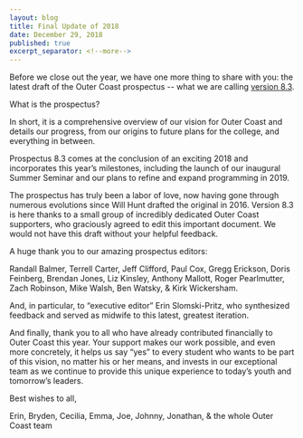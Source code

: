 ```yaml
---
layout: blog
title: Final Update of 2018
date: December 29, 2018
published: true
excerpt_separator: <!--more-->
---
```

Before we close out the year, we have one more thing to share with you: the latest draft of the Outer Coast prospectus -- what we are calling [version 8.3](https://docs.google.com/document/u/2/d/1EiRIcR_xnQs25kSqoPNVXk4T8jHSMJDLhcpK2Wn1XPA/edit).

<!--more-->

What is the prospectus?

In short, it is a comprehensive overview of our vision for Outer Coast and details our progress, from our origins to future plans for the college, and everything in between.

Prospectus 8.3 comes at the conclusion of an exciting 2018 and incorporates this year’s milestones, including the launch of our inaugural Summer Seminar and our plans to refine and expand programming in 2019.

The prospectus has truly been a labor of love, now having gone through numerous evolutions since Will Hunt drafted the original in 2016. Version 8.3 is here thanks to a small group of incredibly dedicated Outer Coast supporters, who graciously agreed to edit this important document. We would not have this draft without your helpful feedback.

A huge thank you to our amazing prospectus editors:

Randall Balmer, Terrell Carter, Jeff Clifford, Paul Cox, Gregg Erickson, Doris Feinberg, Brendan Jones, Liz Kinsley, Anthony Mallott, Roger Pearlmutter, Zach Robinson, Mike Walsh, Ben Watsky, & Kirk Wickersham.

And, in particular, to “executive editor” Erin Slomski-Pritz, who synthesized feedback and served as midwife to this latest, greatest iteration. 

And finally, thank you to all who have already contributed financially to Outer Coast this year. Your support makes our work possible, and even more concretely, it helps us say “yes” to every student who wants to be part of this vision, no matter his or her means, and invests in our exceptional team as we continue to provide this unique experience to today’s youth and tomorrow’s leaders.

Best wishes to all,

Erin, Bryden, Cecilia, Emma, Joe, Johnny, Jonathan, & the whole Outer Coast team
